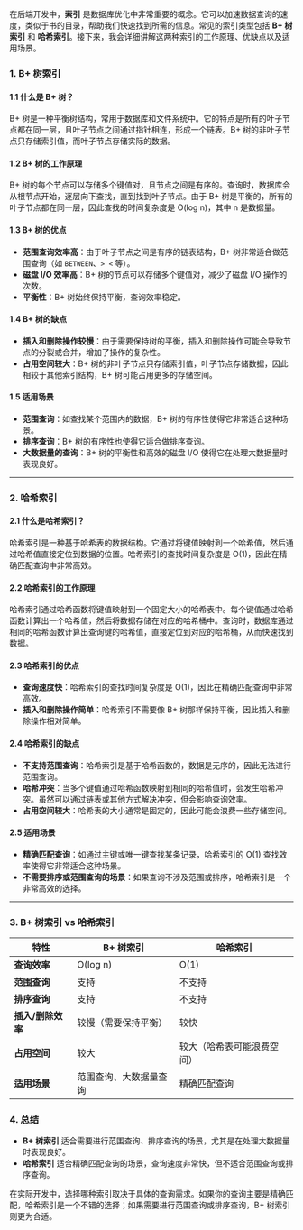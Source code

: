 在后端开发中，**索引** 是数据库优化中非常重要的概念。它可以加速数据查询的速度，类似于书的目录，帮助我们快速找到所需的信息。常见的索引类型包括 **B+ 树索引** 和 **哈希索引**。接下来，我会详细讲解这两种索引的工作原理、优缺点以及适用场景。

### 1. B+ 树索引

#### 1.1 什么是 B+ 树？

B+ 树是一种平衡树结构，常用于数据库和文件系统中。它的特点是所有的叶子节点都在同一层，且叶子节点之间通过指针相连，形成一个链表。B+ 树的非叶子节点只存储索引值，而叶子节点存储实际的数据。

#### 1.2 B+ 树的工作原理

B+ 树的每个节点可以存储多个键值对，且节点之间是有序的。查询时，数据库会从根节点开始，逐层向下查找，直到找到叶子节点。由于 B+ 树是平衡的，所有的叶子节点都在同一层，因此查找的时间复杂度是 O(log n)，其中 n 是数据量。

#### 1.3 B+ 树的优点

- **范围查询效率高**：由于叶子节点之间是有序的链表结构，B+ 树非常适合做范围查询（如 `BETWEEN`、`> <` 等）。
- **磁盘 I/O 效率高**：B+ 树的节点可以存储多个键值对，减少了磁盘 I/O 操作的次数。
- **平衡性**：B+ 树始终保持平衡，查询效率稳定。

#### 1.4 B+ 树的缺点

- **插入和删除操作较慢**：由于需要保持树的平衡，插入和删除操作可能会导致节点的分裂或合并，增加了操作的复杂性。
- **占用空间较大**：B+ 树的非叶子节点只存储索引值，叶子节点存储数据，因此相较于其他索引结构，B+ 树可能占用更多的存储空间。

#### 1.5 适用场景

- **范围查询**：如查找某个范围内的数据，B+ 树的有序性使得它非常适合这种场景。
- **排序查询**：B+ 树的有序性也使得它适合做排序查询。
- **大数据量的查询**：B+ 树的平衡性和高效的磁盘 I/O 使得它在处理大数据量时表现良好。

---

### 2. 哈希索引

#### 2.1 什么是哈希索引？

哈希索引是一种基于哈希表的数据结构。它通过将键值映射到一个哈希值，然后通过哈希值直接定位到数据的位置。哈希索引的查找时间复杂度是 O(1)，因此在精确匹配查询中非常高效。

#### 2.2 哈希索引的工作原理

哈希索引通过哈希函数将键值映射到一个固定大小的哈希表中。每个键值通过哈希函数计算出一个哈希值，然后将数据存储在对应的哈希桶中。查询时，数据库通过相同的哈希函数计算出查询键的哈希值，直接定位到对应的哈希桶，从而快速找到数据。

#### 2.3 哈希索引的优点

- **查询速度快**：哈希索引的查找时间复杂度是 O(1)，因此在精确匹配查询中非常高效。
- **插入和删除操作简单**：哈希索引不需要像 B+ 树那样保持平衡，因此插入和删除操作相对简单。

#### 2.4 哈希索引的缺点

- **不支持范围查询**：哈希索引是基于哈希函数的，数据是无序的，因此无法进行范围查询。
- **哈希冲突**：当多个键值通过哈希函数映射到相同的哈希值时，会发生哈希冲突。虽然可以通过链表或其他方式解决冲突，但会影响查询效率。
- **占用空间较大**：哈希表的大小通常是固定的，因此可能会浪费一些存储空间。

#### 2.5 适用场景

- **精确匹配查询**：如通过主键或唯一键查找某条记录，哈希索引的 O(1) 查找效率使得它非常适合这种场景。
- **不需要排序或范围查询的场景**：如果查询不涉及范围或排序，哈希索引是一个非常高效的选择。

---

### 3. B+ 树索引 vs 哈希索引

| 特性              | B+ 树索引              | 哈希索引                   |
| ----------------- | ---------------------- | -------------------------- |
| **查询效率**      | O(log n)               | O(1)                       |
| **范围查询**      | 支持                   | 不支持                     |
| **排序查询**      | 支持                   | 不支持                     |
| **插入/删除效率** | 较慢（需要保持平衡）   | 较快                       |
| **占用空间**      | 较大                   | 较大（哈希表可能浪费空间） |
| **适用场景**      | 范围查询、大数据量查询 | 精确匹配查询               |

### 4. 总结

- **B+ 树索引** 适合需要进行范围查询、排序查询的场景，尤其是在处理大数据量时表现良好。
- **哈希索引** 适合精确匹配查询的场景，查询速度非常快，但不适合范围查询或排序查询。

在实际开发中，选择哪种索引取决于具体的查询需求。如果你的查询主要是精确匹配，哈希索引是一个不错的选择；如果需要进行范围查询或排序查询，B+ 树索引则更为合适。
